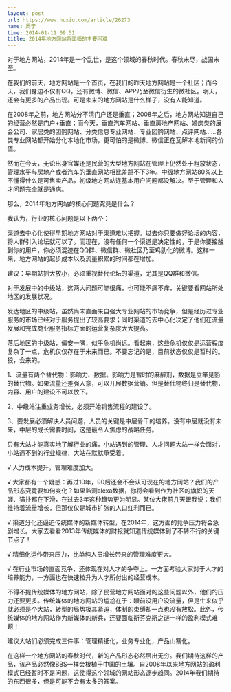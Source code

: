 ```yaml
---
layout: post
url: https://www.huxiu.com/article/26273
name: 周宁
time: 2014-01-11 09:51
title: 2014年地方网站将面临的主要困难
---
```

对于地方网站，2014年是一个乱世，是这个领域的春秋时代。春秋未尽，战国未至。

在我们的前天，地方网站是一个首页，在我们的昨天地方网站是一个社区；而今天，我们身边不仅有QQ，还有微博、微信、APP乃至微信衍生的微社区。明天，还会有更多的产品出现。可是未来的地方网站是什么样子，没有人能知道。

在2008年之前，地方网站分不清门户还是垂直；2008年之后，地方网站知道自己的经营必然是门户+垂直；而今天，垂直汽车网站、垂直房地产网站、婚庆类的展会公司、家居类的团购网站、分类信息专业网站、专业团购网站、点评网站……各类专业网站都开始分化本地化市场，更可怕的是微博、微信正在瓦解本地新闻的价值。

然而在今天，无论出身官媒还是民营的大型地方网站在管理上仍然处于粗放状态，管理水平与房地产或者汽车的垂直网站相比差距不下3年。中级地方网站80%以上不懂得什么是可售卖产品，初级地方网站连基本用户问题都没解决。至于管理和人才问题完全就是通病。

那么，2014年地方网站的核心问题究竟是什么？

我认为，行业的核心问题是以下两个：

渠道去中心化使得早期地方网站对于渠道难以把握。过去你只要做好论坛的内容，将人群引入论坛就可以了。而现在，没有任何一个渠道是决定性的，于是你要接触到你的用户，你必须混迹在QQ群、微信群、微社区乃至鸡肋化的微博。这样一来，地方网站的起步成本以及流量积累的时间都在增加。

建议：早期站抓大放小，必须重视替代论坛的渠道，尤其是QQ群和微信。

对于发展中的中级站，这两大问题可能很痛，也可能不痛不痒，关键要看网站所处地区的发展状况。

发达地区的中级站，虽然尚未直面来自强大专业网站的市场竞争，但是经历过专业服务的市场已经对于服务提出了较高要求；同时渠道的去中心化决定了他们在流量发展和完成商业服务指标方面的运营复杂度大大提高。

落后地区的中级站，偏安一隅，似乎危机尚远。看起来，这些危机仅仅是运营程度复杂了一点，危机仅仅存在于未来而已。不要忘记的是，目前状态仅仅是暂时的。狼，会来的。

1、流量有两个替代物：影响力、数据。影响力是暂时的麻醉剂，数据是立竿见影的替代物。如果流量还差强人意，可以开展数据营销。但是替代物终归是替代物，内容、用户的建设不可以放下。

2、中级站注重业务增长，必须开始销售流程的建设了。

3、要发展必须解决人员问题，人员的关键是中层骨干的培养。没有中层就没有未来，中层的成长需要时间，这是最令人焦虑的战略任务。

只有大站才能真实地了解行业的痛，小站遇到的管理、人才问题大站一样会面对，小站遇不到的行业规律，大站在默默承受着。

√ 人力成本提升，管理难度加大。

√ 大家都有一个疑惑：再过10年，90后还会不会认可现在的地方网站？我们的产品形态究竟要如何变化？如果监测alexa数据，你将会看到作为社区的旗帜的天涯、猫扑都在下滑，在过去3年这种趋势更为明显。某位大佬前几天跟我说：我们维持着流量增长，但那仅仅是城市扩张的人口红利而已。

√ 渠道分化还逼迫传统媒体的新媒体转型，在2014年，这方面的竞争压力将会急剧增长。大家去看看2013年传统媒体的财报就知道传统媒体到了不转不行的关键节点了！

√ 精细化运作带来压力，比单纯人员增长带来的管理难度更大。

√ 在行业市场的直面竞争，还体现在对人才的争夺上。一方面考验大家对于人才的培养能力，一方面也在快速拉升为人才所付出的经营成本。

不得不提传统媒体的地方网站，除了民营地方网站面对的这些问题以外，他们的压力还要更多。传统媒体的地方网站的尴尬在于：眼前没用户没流量，但是生来似乎就必须是个大站，转型的局势极其紧迫，体制的束缚却一点也没有放松。此外，传统媒体的地方网站作为新媒体的新兵，还要面临斯芬克斯之谜一样的盈利模式难题！

建议大站们必须完成三件事：管理精细化，业务专业化，产品山寨化。

在这样一个地方网站的春秋时代，新的产品形态必然层出无穷。我们期待这样的产品，该产品必然像BBS一样会根植于中国的土壤。自2008年以来地方网站的盈利模式已经暂时不是问题，这使得这个领域的网站形态逐步趋同。2014年我们期待的东西很多，但是可能不会有太多的答案。

